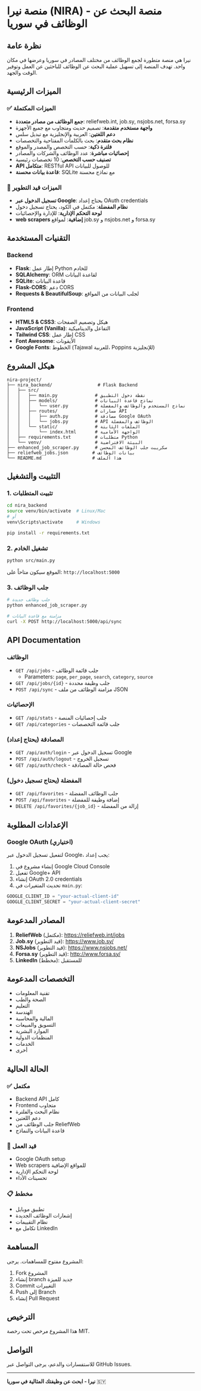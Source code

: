 # منصة نيرا (NIRA) - منصة البحث عن الوظائف في سوريا

## نظرة عامة

نيرا هي منصة متطورة لجمع الوظائف من مختلف المصادر في سوريا وعرضها في مكان واحد. تهدف المنصة إلى تسهيل عملية البحث عن الوظائف للباحثين عن العمل وتوفير الوقت والجهد.

## الميزات الرئيسية

### ✅ الميزات المكتملة

- **جمع الوظائف من مصادر متعددة**: reliefweb.int, job.sy, nsjobs.net, forsa.sy
- **واجهة مستخدم متقدمة**: تصميم حديث ومتجاوب مع جميع الأجهزة
- **دعم اللغتين**: العربية والإنجليزية مع تبديل سلس
- **نظام بحث متقدم**: بحث بالكلمات المفتاحية والتخصصات
- **فلترة ذكية**: حسب التخصص والمصدر والموقع
- **إحصائيات مباشرة**: عدد الوظائف والشركات والمصادر
- **تصنيف حسب التخصص**: 10 تخصصات رئيسية
- **API متكامل**: RESTful API للوصول للبيانات
- **قاعدة بيانات محسنة**: SQLite مع نماذج محسنة

### 🔄 الميزات قيد التطوير

- **تسجيل الدخول عبر Google**: يحتاج إعداد OAuth credentials
- **نظام المفضلة**: مكتمل في الكود، يحتاج تسجيل دخول
- **لوحة التحكم الإدارية**: للإدارة والإحصائيات
- **web scrapers إضافية**: لمواقع job.sy و nsjobs.net و forsa.sy

## التقنيات المستخدمة

### Backend
- **Flask**: إطار عمل Python للخادم
- **SQLAlchemy**: ORM لقاعدة البيانات
- **SQLite**: قاعدة البيانات
- **Flask-CORS**: دعم CORS
- **Requests & BeautifulSoup**: لجلب البيانات من المواقع

### Frontend
- **HTML5 & CSS3**: هيكل وتصميم الصفحات
- **JavaScript (Vanilla)**: التفاعل والديناميكية
- **Tailwind CSS**: إطار عمل CSS
- **Font Awesome**: الأيقونات
- **Google Fonts**: الخطوط (Tajawal للعربية، Poppins للإنجليزية)

## هيكل المشروع

```
nira-project/
├── nira_backend/                 # Flask Backend
│   ├── src/
│   │   ├── main.py              # نقطة دخول التطبيق
│   │   ├── models/              # نماذج قاعدة البيانات
│   │   │   └── user.py          # نماذج المستخدم والوظائف والمفضلة
│   │   ├── routes/              # مسارات API
│   │   │   ├── auth.py          # مصادقة Google OAuth
│   │   │   └── jobs.py          # API الوظائف والمفضلة
│   │   └── static/              # الملفات الثابتة
│   │       └── index.html       # الواجهة الأمامية
│   ├── requirements.txt         # متطلبات Python
│   └── venv/                    # البيئة الافتراضية
├── enhanced_job_scraper.py      # سكريبت جلب الوظائف المحسن
├── reliefweb_jobs.json         # بيانات الوظائف
└── README.md                   # هذا الملف
```

## التثبيت والتشغيل

### 1. تثبيت المتطلبات

```bash
cd nira_backend
source venv/bin/activate  # Linux/Mac
# أو
venv\Scripts\activate     # Windows

pip install -r requirements.txt
```

### 2. تشغيل الخادم

```bash
python src/main.py
```

الموقع سيكون متاحاً على: `http://localhost:5000`

### 3. جلب الوظائف

```bash
# جلب وظائف جديدة
python enhanced_job_scraper.py

# مزامنة مع قاعدة البيانات
curl -X POST http://localhost:5000/api/sync
```

## API Documentation

### الوظائف

- `GET /api/jobs` - جلب قائمة الوظائف
  - Parameters: `page`, `per_page`, `search`, `category`, `source`
- `GET /api/jobs/{id}` - جلب وظيفة محددة
- `POST /api/sync` - مزامنة الوظائف من ملف JSON

### الإحصائيات

- `GET /api/stats` - جلب إحصائيات المنصة
- `GET /api/categories` - جلب قائمة التخصصات

### المصادقة (يحتاج إعداد)

- `GET /api/auth/login` - تسجيل الدخول عبر Google
- `POST /api/auth/logout` - تسجيل الخروج
- `GET /api/auth/check` - فحص حالة المصادقة

### المفضلة (يحتاج تسجيل دخول)

- `GET /api/favorites` - جلب الوظائف المفضلة
- `POST /api/favorites` - إضافة وظيفة للمفضلة
- `DELETE /api/favorites/{job_id}` - إزالة من المفضلة

## الإعدادات المطلوبة

### Google OAuth (اختياري)

لتفعيل تسجيل الدخول عبر Google، يجب إعداد:

1. إنشاء مشروع في Google Cloud Console
2. تفعيل Google+ API
3. إنشاء OAuth 2.0 credentials
4. تحديث المتغيرات في `main.py`:

```python
GOOGLE_CLIENT_ID = "your-actual-client-id"
GOOGLE_CLIENT_SECRET = "your-actual-client-secret"
```

## المصادر المدعومة

1. **ReliefWeb** (مكتمل): https://reliefweb.int/jobs
2. **Job.sy** (قيد التطوير): https://www.job.sy/
3. **NSJobs** (قيد التطوير): https://www.nsjobs.net/
4. **Forsa.sy** (قيد التطوير): http://www.forsa.sy/
5. **LinkedIn** (مخطط): للمستقبل

## التخصصات المدعومة

- تقنية المعلومات
- الصحة والطب
- التعليم
- الهندسة
- المالية والمحاسبة
- التسويق والمبيعات
- الموارد البشرية
- المنظمات الدولية
- الخدمات
- أخرى

## الحالة الحالية

### ✅ مكتمل
- Backend API كامل
- Frontend متجاوب
- نظام البحث والفلترة
- دعم اللغتين
- جلب الوظائف من ReliefWeb
- قاعدة البيانات والنماذج

### 🔄 قيد العمل
- Google OAuth setup
- Web scrapers للمواقع الإضافية
- لوحة التحكم الإدارية
- تحسينات الأداء

### 📋 مخطط
- تطبيق موبايل
- إشعارات الوظائف الجديدة
- نظام التقييمات
- تكامل مع LinkedIn

## المساهمة

المشروع مفتوح للمساهمات. يرجى:

1. Fork المشروع
2. إنشاء branch جديد للميزة
3. Commit التغييرات
4. Push إلى Branch
5. إنشاء Pull Request

## الترخيص

هذا المشروع مرخص تحت رخصة MIT.

## التواصل

للاستفسارات والدعم، يرجى التواصل عبر GitHub Issues.

---

**نيرا - ابحث عن وظيفتك المثالية في سوريا** 🇸🇾

